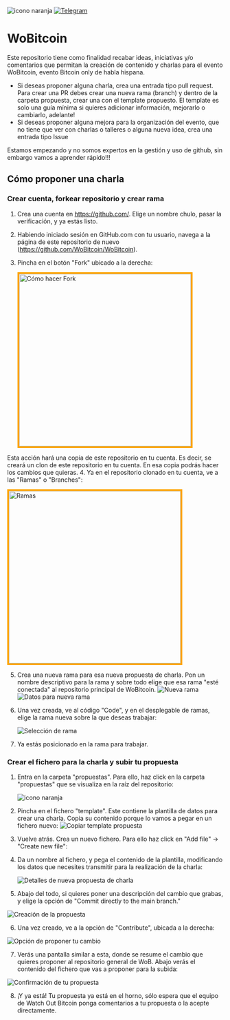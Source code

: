 
![icono naranja](https://user-images.githubusercontent.com/58108487/195281571-e7d4f189-c391-483c-9cb3-fc73a2aa1d63.png)
[![Telegram](https://img.shields.io/badge/chat-telegram-brightgreen)](https://t.me/WoBitcoin)

<style>
img.tutorial {
    width: 400px;
    border: 4px solid orange;
}
</style>

# WoBitcoin
Este repositorio tiene como finalidad recabar ideas, iniciativas y/o comentarios que permitan la creación de contenido y charlas para el evento WoBitcoin, evento Bitcoin only de habla hispana.

- Si deseas proponer alguna charla, crea una entrada tipo pull request. Para crear una PR debes crear una nueva rama (branch) y dentro de la carpeta propuesta, crear una con el template propuesto. El template es solo una guía mínima si quieres adicionar información, mejorarlo o cambiarlo, adelante!
- Si deseas proponer alguna mejora para la organización del evento, que no tiene que ver con charlas o talleres o alguna nueva idea, crea una entrada tipo Issue

Estamos empezando y no somos expertos en la gestión y uso de github, sin embargo vamos a aprender rápido!!!

## Cómo proponer una charla

### Crear cuenta, forkear repositorio y crear rama
1. Crea una cuenta en <a href="https://github.com/">https://github.com/</a>. Elige un nombre chulo, pasar la verificación, y ya estás listo.
2. Habiendo iniciado sesión en GitHub.com con tu usuario, navega a la página de este repositorio de nuevo (https://github.com/WoBitcoin/WoBitcoin).
3. Pincha en el botón "Fork" ubicado a la derecha:

  
   <img src="/assets/guide/fork.png" alt="Cómo hacer Fork" title="Cómo hacer Fork" class="tutorial" />
 
  Esta acción hará una copia de este repositorio en tu cuenta. Es decir, se creará un clon de este repositorio en tu cuenta. En esa copia podrás hacer los cambios que quieras.
4. Ya en el repositorio clonado en tu cuenta, ve a las "Ramas" o "Branches":

   <img src="/assets/guide/branches.png" alt="Ramas" title="Ramas" class="tutorial" />


5. Crea una nueva rama para esa nueva propuesta de charla. Pon un nombre descriptivo para la rama y sobre todo elige que esa rama "esté conectada" al repositorio principal de WoBitcoin.
   ![Nueva rama](/assets/guide/newBranch.png?raw=true "Nueva rama")
   ![Datos para nueva rama](/assets/guide/branchDetails.png?raw=true "Datos para nueva rama")

6. Una vez creada, ve al código "Code", y en el desplegable de ramas, elige la rama nueva sobre la que deseas trabajar:

   ![Selección de rama](/assets/guide/selectBranch.png?raw=true "Selección de rama")
  
 7. Ya estás posicionado en la rama para trabajar.

### Crear el fichero para la charla y subir tu propuesta

1. Entra en la carpeta "propuestas". Para ello, haz click en la carpeta "propuestas" que se visualiza en la raíz del repositorio:

   ![icono naranja](/assets/guide/proposalFolder.png?raw=true "Carpeta propuestas")
 2. Pincha en el fichero "template". Este contiene la plantilla de datos para crear una charla. Copia su contenido porque lo vamos a pegar en un fichero nuevo:
   ![Copiar template propuesta](/assets/guide/copyTemplate.png?raw=true "Copiar template propuesta")
3. Vuelve atrás. Crea un nuevo fichero. Para ello haz click en "Add file" -> "Create new file":

4. Da un nombre al fichero, y pega el contenido de la plantilla, modificando los datos que necesites transmitir para la realización de la charla:

   ![Detalles de nueva propuesta de charla](/assets/guide/newTalk.png?raw=true "Detalles de nueva propuesta de charla")

5. Abajo del todo, si quieres poner una descripción del cambio que grabas, y elige la opción de "Commit directly to the main branch." 

  ![Creación de la propuesta](/assets/guide/newCommit.png?raw=true "Creación de la nueva propuesta")

6. Una vez creado, ve a la opción de "Contribute", ubicada a la derecha:

  ![Opción de proponer tu cambio](/assets/guide/newPullRequest.png?raw=true "Opción de proponer tu cambio")

7. Verás una pantalla similar a esta, donde se resume el cambio que quieres proponer al repositorio general de WoB. Abajo verás el contenido del fichero que vas a proponer para la subida:

  ![Confirmación de tu propuesta](/assets/guide/confirmPullRequest.png?raw=true "Confirmación de tu propuesta")

8. ¡Y ya está! Tu propuesta ya está en el horno, sólo espera que el equipo de Watch Out Bitcoin ponga comentarios a tu propuesta o la acepte directamente.

